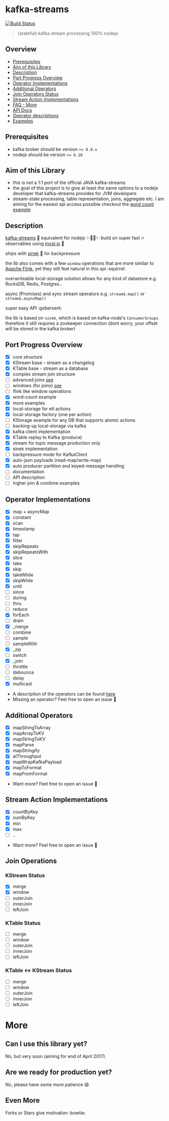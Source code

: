 # kafka-streams

[![Build Status](https://travis-ci.org/krystianity/kafka-streams.svg?branch=master)](https://travis-ci.org/krystianity/kafka-streams)

> (stateful) kafka stream processing 100% nodejs

## Overview

* [Prerequisites](#prerequisites)
* [Aim of this Library](#aim-of-this-library)
* [Description](#description)
* [Port Progress Overview](#port-progress-overview)
* [Operator Implementations](#operator-implementations)
* [Additional Operators](#additional-operators)
* [Join Operators Status](#join-operations)
* [Stream Action Implementations](#stream-action-implementations)
* [FAQ - More](#more)
* [API Docs](docs/api.md)
* [Operator descriptions](docs/most-api.md)
* [Examples](https://github.com/krystianity/kafka-streams/tree/master/examples)

## Prerequisites
- kafka broker should be version `>= 0.9.x`
- nodejs should be version `>= 6.10`

## Aim of this Library

- this is not a 1:1 port of the official JAVA kafka-streams
- the goal of this project is to give at least the same options to
a nodejs developer that kafka-streams provides for JVM developers
- stream-state processing, table representation, joins, aggregate etc.
I am aiming for the easiest api access possible checkout the [word count example](https://github.com/krystianity/kafka-streams/blob/master/examples/wordCount.js)

## Description

[kafka-streams](http://docs.confluent.io/3.0.0/streams) :octopus: equivalent for nodejs :sparkles::turtle::rocket::sparkles:
build on super fast :fire: observables using [most.js](https://github.com/cujojs/most) :metal:

ships with [sinek](https://github.com/krystianity/node-sinek) :pray: for backpressure

the lib also comes with a few `window` operations that are more similar to [Apache Flink](https://flink.apache.org/),
yet they still feel natural in this api :squirrel:

overwriteable local-storage solution allows for any kind of datastore e.g. RocksDB, Redis, Postgres..

async (Promises) and sync stream operators e.g. `stream$.map()` or `stream$.asyncMap()`

super easy API :goberserk:

the lib is based on `sinek`, which is based on kafka-node's `ConsumerGroups`
therefore it still requires a zookeeper connection (dont worry, your offset will be stored
in the kafka broker)

## Port Progress Overview

- [x] core structure
- [x] KStream base - stream as a changelog
- [x] KTable base - stream as a database
- [x] complex stream join structure
- [ ] advanced joins [see](#join-operations)
- [ ] windows (for joins) [see](#join-operations)
- [ ] flink like window operations
- [x] word-count example
- [x] more examples
- [x] local-storage for etl actions
- [x] local-storage factory (one per action)
- [ ] KStorage example for any DB that supports atomic actions
- [ ] backing-up local-storage via kafka
- [x] kafka client implementation
- [x] KTable replay to Kafka (produce)
- [x] stream for topic message production only
- [x] sinek implementation
- [ ] backpressure mode for KafkaClient
- [x] auto-json payloads (read-map/write-map)
- [x] auto producer partition and keyed-message handling
- [ ] documentation
- [ ] API description
- [ ] higher join & combine examples

## Operator Implementations

- [x] map + asyncMap
- [x] constant
- [x] scan
- [x] timestamp
- [x] tap
- [x] filter
- [x] skipRepeats
- [x] skipRepeatsWith
- [x] slice
- [x] take
- [x] skip
- [x] takeWhile
- [x] skipWhile
- [x] until
- [ ] since
- [ ] during
- [ ] thru
- [ ] reduce
- [x] forEach
- [ ] drain
- [x] _merge
- [ ] combine
- [ ] sample
- [ ] sampleWith
- [x] _zip
- [ ] switch
- [x] _join
- [ ] throttle
- [ ] debounce
- [ ] delay
- [x] multicast
- A description of the operators can be found [here](docs/most-api.md)
- Missing an operator? Feel free to open an issue :cop:

## Additional Operators

- [x] mapStringToArray
- [x] mapArrayToKV
- [x] mapStringToKV
- [x] mapParse
- [x] mapStringify
- [x] atThroughput
- [x] mapWrapKafkaPayload
- [x] mapToFormat
- [x] mapFromFormat
- Want more? Feel free to open an issue :cop:

## Stream Action Implementations

- [x] countByKey
- [x] sumByKey
- [x] min
- [x] max
- [ ] ..
- Want more? Feel free to open an issue :cop:

## Join Operations

### KStream Status

- [x] merge
- [x] window
- [ ] outerJoin
- [ ] innerJoin
- [ ] leftJoin

### KTable Status

- [ ] merge
- [ ] window
- [ ] outerJoin
- [ ] innerJoin
- [ ] leftJoin

### KTable <-> KStream Status

- [ ] merge
- [ ] window
- [ ] outerJoin
- [ ] innerJoin
- [ ] leftJoin

# More

## Can I use this library yet?

No, but very soon (aiming for end of April 2017).

## Are we ready for production yet?

No, please have some more patience :smile:

## Even More

Forks or Stars give motivation :bowtie:
